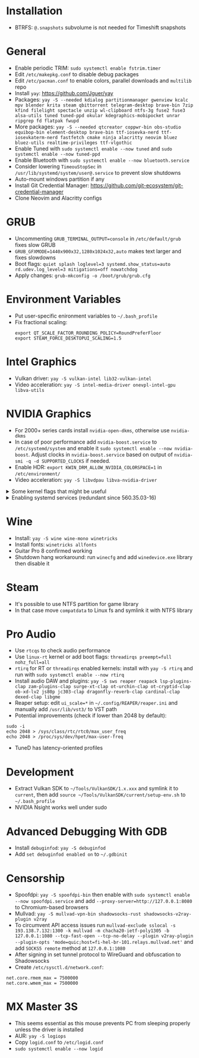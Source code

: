 # Installation
 * BTRFS: `@.snapshots` subvolume is not needed for Timeshift snapshots

# General
 * Enable periodic TRIM: `sudo systemctl enable fstrim.timer`
 * Edit `/etc/makepkg.conf` to disable debug packages
 * Edit `/etc/pacman.conf` to enable colors, parallel downloads and `multilib` repo
 * Install `yay`: https://github.com/Jguer/yay
 * Packages: `yay -S --needed kdialog partitionmanager gwenview kcalc mpv blender krita steam qbittorrent telegram-desktop brave-bin 7zip kfind filelight spectacle unzip wl-clipboard ntfs-3g fuse2 fuse3 alsa-utils tuned tuned-ppd okular kdegraphics-mobipocket unrar ripgrep fd flatpak fwupd`
 * More packages: `yay -S --needed qtcreator coppwr-bin obs-studio equibop-bin element-desktop brave-bin ttf-iosevka-nerd ttf-iosevkaterm-nerd fastfetch cmake ninja alacritty neovim bluez bluez-utils realtime-privileges ttf-vlgothic`
 * Enable Tuned with `sudo systemctl enable --now tuned` and `sudo systemctl enable --now tuned-ppd`
 * Enable Bluetooth with `sudo systemctl enable --now bluetooth.service`
 * Consider lowering `TimeouStopSec` in `/usr/lib/systemd/system/user@.service` to prevent slow shutdowns
 * Auto-mount windows partition if any
 * Install Git Credential Manager: https://github.com/git-ecosystem/git-credential-manager
 * Clone Neovim and Alacritty configs

# GRUB
 * Uncommenting `GRUB_TERMINAL_OUTPUT=console` in `/etc/default/grub` fixes slow GRUB
 * `GRUB_GFXMODE=1440x900x32,1280x1024x32,auto` makes text larger and fixes slowdowns
 * Boot flags: `quiet splash loglevel=3 systemd.show_status=auto rd.udev.log_level=3 mitigations=off nowatchdog`
 * Apply changes: `grub-mkconfig -o /boot/grub/grub.cfg`

# Environment Variables
 * Put user-specific enironment variables to `~/.bash_profile`
 * Fix fractional scaling:
   ```
   export QT_SCALE_FACTOR_ROUNDING_POLICY=RoundPreferFloor
   export STEAM_FORCE_DESKTOPUI_SCALING=1.5
   ```
# Intel Graphics
 * Vulkan driver: `yay -S vulkan-intel lib32-vulkan-intel`
 * Video acceleration: `yay -S intel-media-driver onevpl-intel-gpu libva-utils`

# NVIDIA Graphics
 * For 2000+ series cards install `nvidia-open-dkms`, otherwise use `nvidia-dkms`
 * In case of poor performance add `nvidia-boost.service` to `/etc/systemd/system` and enable it `sudo systemctl enable --now nvidia-boost`. Adjust clocks in `nvidia-boost.service` based on output of `nvidia-smi -q -d SUPPORTED_CLOCKS` if needed.
 * Enable HDR: `export KWIN_DRM_ALLOW_NVIDIA_COLORSPACE=1` in `/etc/environment/`
 * Video acceleration: `yay -S libvdpau libva-nvidia-driver`
<details>
  <summary>Some kernel flags that might be useful</summary>

   Add these to `/etc/modprobe.d/nvidia.conf`

```
# Suspend fix
options nvidia NVreg_PreserveVideoMemoryAllocations=1
options nvidia NVreg_TemporaryFilePath=/var/tmp
# Setting it to 0 might help with slowdowns, setting it to 1 only works for 2000+ cards
options nvidia NVreg_EnableGpuFirmware=1
# Wayland fix
options nvidia_drm modeset=1
options nvidia_drm fbdev=1
```

</details>
<details>
   <summary>Enabling systemd services (redundant since 560.35.03-16)</summary>

   `sudo systemctl enable nvidia-{suspend,resume,hibernate,powerd,persistenced}`
</details>

# Wine
 * Install: `yay -S wine wine-mono winetricks`
 * Install fonts: `winetricks allfonts`
 * Guitar Pro 8 confirmed working
 * Shutdown hang workaround: run `winecfg` and add `winedevice.exe` library then disable it

# Steam
 * It's possible to use NTFS partition for game library
 * In that case move `compatdata` to Linux fs and symlink it with NTFS library

# Pro Audio
 * Use `rtcqs` to check audio performance
 * Use `linux-rt` kernel or add boot flags: `threadirqs preempt=full nohz_full=all`
 * `rtirq` for RT or `threadirqs` enabled kernels: install with `yay -S rtirq` and run with `sudo systemctl enable --now rtirq`
 * Install audio DAW and plugins: `yay -S sws reaper reapack lsp-plugins-clap zam-plugins-clap surge-xt-clap ot-urchin-clap ot-cryptid-clap ob-xd-lv2 js80p jc303-clap dragonfly-reverb-clap cardinal-clap dexed-clap libgme`
 * Reaper setup: edit `ui_scale=*` in `~/.config/REAPER/reaper.ini` and manually add `/usr/lib/vst3/` to VST path
 * Potential improvements (check if lower than 2048 by default):
```
sudo -i
echo 2048 > /sys/class/rtc/rtc0/max_user_freq
echo 2048 > /proc/sys/dev/hpet/max-user-freq
```
 * TuneD has latency-oriented profiles

# Development
 * Extract Vulkan SDK to `~/Tools/VulkanSDK/1.x.xxx` and symlink it to `current`, then add `source ~/Tools/VulkanSDK/current/setup-env.sh` to `~/.bash_profile`
 * NVIDIA Nsight works well under sudo

# Advanced Debugging With GDB
 * Install `debuginfod`: `yay -S debuginfod`
 * Add `set debuginfod enabled on` to `~/.gdbinit`

# Censorship
 * Spoofdpi: `yay -S spoofdpi-bin` then enable with `sudo systemctl enable --now spoofdpi.service` and add `--proxy-server=http://127.0.0.1:8080` to Chromium-based browsers
 * Mullvad: `yay -S mullvad-vpn-bin shadowsocks-rust shadowsocks-v2ray-plugin v2ray`
 * To circumvent API access issues run `mullvad-exclude sslocal -s 193.138.7.132:1300 -k mullvad -m chacha20-ietf-poly1305 -b 127.0.0.1:1080 --tcp-fast-open --tcp-no-delay --plugin v2ray-plugin --plugin-opts 'mode=quic;host=fi-hel-br-101.relays.mullvad.net'` and add `SOCKS5 remote` method at `127.0.0.1:1080`
 * After signing in set tunnel protocol to WireGuard and obfuscation to Shadowsocks
 * Create `/etc/sysctl.d/network.conf`:
```
net.core.rmem_max = 7500000
net.core.wmem_max = 7500000
```

# MX Master 3S
 * This seems essential as this mouse prevents PC from sleeping properly unless the driver is installed
 * AUR: `yay -S logiops`
 * Copy `logid.conf` to `/etc/logid.conf`
 * `sudo systemctl enable --now logid`
